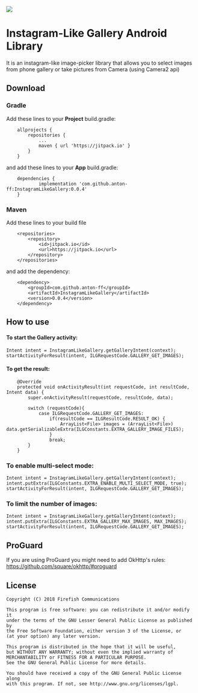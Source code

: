 [![](https://jitpack.io/v/anton-ff/InstagramLikeGallery.svg)](https://jitpack.io/#anton-ff/InstagramLikeGallery)
# Instagram-Like Gallery Android Library
It is an instagram-like image-picker library that allows you to select images from phone gallery or take pictures from Camera (using Camera2 api)

## Download

### Gradle
Add these lines to your **Project** build.gradle:
```
	allprojects {
		repositories {
			...
			maven { url 'https://jitpack.io' }
		}
	}
```
and add these lines to your **App** build.gradle:
```
	dependencies {
	        implementation 'com.github.anton-ff:InstagramLikeGallery:0.0.4'
	}
```

### Maven
Add these lines to your build file
```
	<repositories>
		<repository>
		    <id>jitpack.io</id>
		    <url>https://jitpack.io</url>
		</repository>
	</repositories>
```
and add the dependency:
```
	<dependency>
	    <groupId>com.github.anton-ff</groupId>
	    <artifactId>InstagramLikeGallery</artifactId>
	    <version>0.0.4</version>
	</dependency>
```

## How to use
#### To start the Gallery activity:
```
Intent intent = InstagramLikeGallery.getGalleryIntent(context);
startActivityForResult(intent, ILGRequestCode.GALLERY_GET_IMAGES);
```

#### To get the result:
```
    @Override
    protected void onActivityResult(int requestCode, int resultCode, Intent data) {
        super.onActivityResult(requestCode, resultCode, data);

        switch (requestCode){
            case ILGRequestCode.GALLERY_GET_IMAGES:
                if(resultCode == ILGResultCode.RESULT_OK) {
                    ArrayList<File> images = (ArrayList<File>) data.getSerializableExtra(ILGConstants.EXTRA_GALLERY_IMAGE_FILES);
                }
                break;
        }
    }
```

### To enable multi-select mode:
```
Intent intent = InstagramLikeGallery.getGalleryIntent(context);
intent.putExtra(ILGConstants.EXTRA_ENABLE_MULTI_SELECT_MODE, true);
startActivityForResult(intent, ILGRequestCode.GALLERY_GET_IMAGES);
```

### To limit the number of images:
```
Intent intent = InstagramLikeGallery.getGalleryIntent(context);
intent.putExtra(ILGConstants.EXTRA_GALLERY_MAX_IMAGES, MAX_IMAGES);
startActivityForResult(intent, ILGRequestCode.GALLERY_GET_IMAGES);
```

## ProGuard
If you are using ProGuard you might need to add OkHttp's rules: https://github.com/square/okhttp/#proguard

## License    
	Copyright (C) 2018 Firefish Communications

	This program is free software: you can redistribute it and/or modify it 
	under the terms of the GNU Lesser General Public License as published by 
	the Free Software Foundation, either version 3 of the License, or 
	(at your option) any later version.

	This program is distributed in the hope that it will be useful, 
	but WITHOUT ANY WARRANTY; without even the implied warranty of 
	MERCHANTABILITY or FITNESS FOR A PARTICULAR PURPOSE. 
	See the GNU General Public License for more details.

	You should have received a copy of the GNU General Public License along 
	with this program. If not, see http://www.gnu.org/licenses/lgpl.
